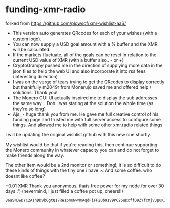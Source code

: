 # funding-xmr-radio

forked from https://github.com/plowsof/xmr-wishlist-aaS/

- This version auto generates QRcodes for each of your wishes (with a custom logo). 
- You can now supply a USD goal amount with a % buffer and the XMR will be calculated.
- If the markets fluctuate, all of the goals can be reset in relation to the current USD value of XMR (with a buffer also.. - or +) 
- CryptoGrampy pushed me in the direction of supplying more data in the json files to help the web UI and also incorporate it into rss fees (interesting direction)
- I was on the verge of tears trying to get the QRcodes to display correctly but thankfully m2049r from Monerujo saved me and offered help / solutions. Thank you!
- The Monero GUI UI actually inspired me to display the sub addresses the same way... Doh.. was staring at the solution the whole time (as they're so long)
- Ajs_ - huge thank you from me. He gave me full creative control of his funding page and trusted me with full server access to configure some things. And allowed me to help with some other xmr.radio related things

I will be updating the original wishlist github with this new one shortly. 

My wishlist would be that if you're reading this, then continue supporting the Monero community in whatever capacity you can and do not forget to make friends along the way.

The other item would be a 2nd monitor or something!, it is so difficult to do these kinds of things with the tiny one i have :< And some coffee. who doesnt like coffee? 

+0.01 XMR Thank you anonymous, thats free power for my node for over 30 days :') (nevermind, i just filled a coffee pot up, cheers!!)

```
86aSNJwDYC2AshDDvbGgtQ17RWspmKNwNXAqdFiFF2Db91v9PC26uDxffD9ZYfcMjvJpuKJepsQtELAdmXVk85E1DsuL6rG
```
